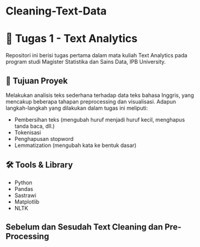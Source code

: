 # Cleaning-Text-Data

# 📝 Tugas 1 - Text Analytics

Repositori ini berisi tugas pertama dalam mata kuliah Text Analytics pada program studi Magister Statistika dan Sains Data, IPB University.

## 🎯 Tujuan Proyek

Melakukan analisis teks sederhana terhadap data teks bahasa Inggris, yang mencakup beberapa tahapan preprocessing dan visualisasi. Adapun langkah-langkah yang dilakukan dalam tugas ini meliputi:

- Pembersihan teks (mengubah huruf menjadi huruf kecil, menghapus tanda baca, dll.)
- Tokenisasi
- Penghapusan stopword
- Lemmatization (mengubah kata ke bentuk dasar)

## 🛠 Tools & Library

- Python
- Pandas
- Sastrawi
- Matplotlib
- NLTK

## Sebelum dan Sesudah Text Cleaning dan Pre-Processing
